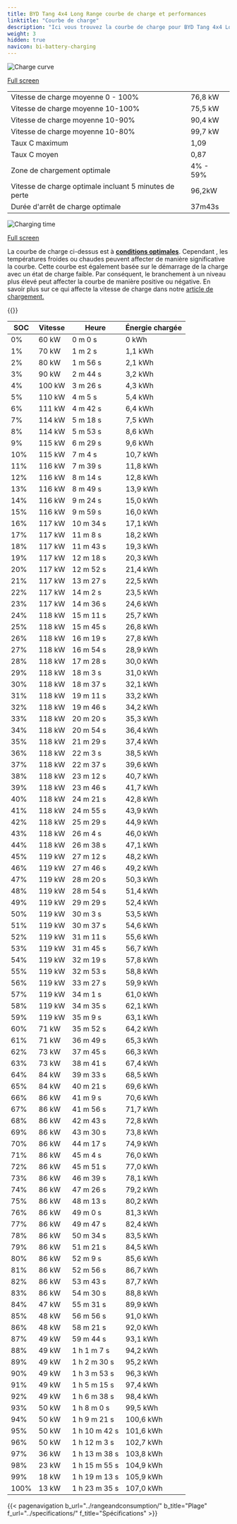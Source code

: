 ```yaml
---
title: BYD Tang 4x4 Long Range courbe de charge et performances
linktitle: "Courbe de charge"
description: "Ici vous trouvez la courbe de charge pour BYD Tang 4x4 Long Range."
weight: 3
hidden: true
navicon: bi-battery-charging
---
```

<!-- markdownlint-disable MD033 -->
<img src="/images/models/byd/tang/tang_4x4_long_range/chargingcurve.svg" alt="Charge curve" class="img-fluid">

[Full screen](/images/models/byd/tang/tang_4x4_long_range/chargingcurve.svg)


<table class="table table-striped border">
<tbody>
<tr>
<td>Vitesse de charge moyenne 0 - 100%</td><td>76,8 kW</td>
</tr>
<tr>
<td>Vitesse de charge moyenne 10-100%</td><td>75,5 kW</td>
</tr>
<tr>
<td>Vitesse de charge moyenne 10-90%</td><td>90,4 kW</td>
</tr>
<tr>
<td>Vitesse de charge moyenne 10-80%</td><td>99,7 kW</td>
</tr>
<tr>
<td>Taux C maximum</td><td>1,09</td>
</tr>
<tr>
<td>Taux C moyen</td><td>0,87</td>
</tr>
<tr>
<td>Zone de chargement optimale</td><td>4% - 59%</td>
</tr>
<tr>
<td>Vitesse de charge optimale incluant 5 minutes de perte</td><td>96,2kW</td>
</tr>
<tr>
<td>Durée d'arrêt de charge optimale</td><td>37m43s</td>
</tr>
</tbody>
</table>
<img src="/images/models/byd/tang/tang_4x4_long_range/chargingtime.svg" alt="Charging time" class="img-fluid">

[Full screen](/images/models/byd/tang/tang_4x4_long_range/chargingtime.svg)


La courbe de charge ci-dessus est à **[conditions optimales](../../../../../technology/battery/charging/#temperature)**. Cependant , les températures froides ou chaudes peuvent affecter de manière significative la courbe. Cette courbe est également basée sur le démarrage de la charge avec un état de charge faible. Par conséquent, le branchement à un niveau plus élevé peut affecter la courbe de manière positive ou négative. En savoir plus sur ce qui affecte la vitesse de charge dans notre [article de chargement.](../../../../../technology/battery/charging/)


{{<evkxdisplayaddarticle />}}
<table class="table table-striped border">
<thead>
<tr><th>SOC</th><th>Vitesse</th><th>Heure</th><th>Énergie chargée</th></tr>
</thead>
<tbody>
<tr>
<td>0%</td><td>60 kW</td><td> 0 m 0 s </td><td>0 kWh </td>
</tr>
<tr>
<td>1%</td><td>70 kW</td><td> 1 m 2 s </td><td>1,1 kWh </td>
</tr>
<tr>
<td>2%</td><td>80 kW</td><td> 1 m 56 s </td><td>2,1 kWh </td>
</tr>
<tr>
<td>3%</td><td>90 kW</td><td> 2 m 44 s </td><td>3,2 kWh </td>
</tr>
<tr>
<td>4%</td><td>100 kW</td><td> 3 m 26 s </td><td>4,3 kWh </td>
</tr>
<tr>
<td>5%</td><td>110 kW</td><td> 4 m 5 s </td><td>5,4 kWh </td>
</tr>
<tr>
<td>6%</td><td>111 kW</td><td> 4 m 42 s </td><td>6,4 kWh </td>
</tr>
<tr>
<td>7%</td><td>114 kW</td><td> 5 m 18 s </td><td>7,5 kWh </td>
</tr>
<tr>
<td>8%</td><td>114 kW</td><td> 5 m 53 s </td><td>8,6 kWh </td>
</tr>
<tr>
<td>9%</td><td>115 kW</td><td> 6 m 29 s </td><td>9,6 kWh </td>
</tr>
<tr>
<td>10%</td><td>115 kW</td><td> 7 m 4 s </td><td>10,7 kWh </td>
</tr>
<tr>
<td>11%</td><td>116 kW</td><td> 7 m 39 s </td><td>11,8 kWh </td>
</tr>
<tr>
<td>12%</td><td>116 kW</td><td> 8 m 14 s </td><td>12,8 kWh </td>
</tr>
<tr>
<td>13%</td><td>116 kW</td><td> 8 m 49 s </td><td>13,9 kWh </td>
</tr>
<tr>
<td>14%</td><td>116 kW</td><td> 9 m 24 s </td><td>15,0 kWh </td>
</tr>
<tr>
<td>15%</td><td>116 kW</td><td> 9 m 59 s </td><td>16,0 kWh </td>
</tr>
<tr>
<td>16%</td><td>117 kW</td><td> 10 m 34 s </td><td>17,1 kWh </td>
</tr>
<tr>
<td>17%</td><td>117 kW</td><td> 11 m 8 s </td><td>18,2 kWh </td>
</tr>
<tr>
<td>18%</td><td>117 kW</td><td> 11 m 43 s </td><td>19,3 kWh </td>
</tr>
<tr>
<td>19%</td><td>117 kW</td><td> 12 m 18 s </td><td>20,3 kWh </td>
</tr>
<tr>
<td>20%</td><td>117 kW</td><td> 12 m 52 s </td><td>21,4 kWh </td>
</tr>
<tr>
<td>21%</td><td>117 kW</td><td> 13 m 27 s </td><td>22,5 kWh </td>
</tr>
<tr>
<td>22%</td><td>117 kW</td><td> 14 m 2 s </td><td>23,5 kWh </td>
</tr>
<tr>
<td>23%</td><td>117 kW</td><td> 14 m 36 s </td><td>24,6 kWh </td>
</tr>
<tr>
<td>24%</td><td>118 kW</td><td> 15 m 11 s </td><td>25,7 kWh </td>
</tr>
<tr>
<td>25%</td><td>118 kW</td><td> 15 m 45 s </td><td>26,8 kWh </td>
</tr>
<tr>
<td>26%</td><td>118 kW</td><td> 16 m 19 s </td><td>27,8 kWh </td>
</tr>
<tr>
<td>27%</td><td>118 kW</td><td> 16 m 54 s </td><td>28,9 kWh </td>
</tr>
<tr>
<td>28%</td><td>118 kW</td><td> 17 m 28 s </td><td>30,0 kWh </td>
</tr>
<tr>
<td>29%</td><td>118 kW</td><td> 18 m 3 s </td><td>31,0 kWh </td>
</tr>
<tr>
<td>30%</td><td>118 kW</td><td> 18 m 37 s </td><td>32,1 kWh </td>
</tr>
<tr>
<td>31%</td><td>118 kW</td><td> 19 m 11 s </td><td>33,2 kWh </td>
</tr>
<tr>
<td>32%</td><td>118 kW</td><td> 19 m 46 s </td><td>34,2 kWh </td>
</tr>
<tr>
<td>33%</td><td>118 kW</td><td> 20 m 20 s </td><td>35,3 kWh </td>
</tr>
<tr>
<td>34%</td><td>118 kW</td><td> 20 m 54 s </td><td>36,4 kWh </td>
</tr>
<tr>
<td>35%</td><td>118 kW</td><td> 21 m 29 s </td><td>37,4 kWh </td>
</tr>
<tr>
<td>36%</td><td>118 kW</td><td> 22 m 3 s </td><td>38,5 kWh </td>
</tr>
<tr>
<td>37%</td><td>118 kW</td><td> 22 m 37 s </td><td>39,6 kWh </td>
</tr>
<tr>
<td>38%</td><td>118 kW</td><td> 23 m 12 s </td><td>40,7 kWh </td>
</tr>
<tr>
<td>39%</td><td>118 kW</td><td> 23 m 46 s </td><td>41,7 kWh </td>
</tr>
<tr>
<td>40%</td><td>118 kW</td><td> 24 m 21 s </td><td>42,8 kWh </td>
</tr>
<tr>
<td>41%</td><td>118 kW</td><td> 24 m 55 s </td><td>43,9 kWh </td>
</tr>
<tr>
<td>42%</td><td>118 kW</td><td> 25 m 29 s </td><td>44,9 kWh </td>
</tr>
<tr>
<td>43%</td><td>118 kW</td><td> 26 m 4 s </td><td>46,0 kWh </td>
</tr>
<tr>
<td>44%</td><td>118 kW</td><td> 26 m 38 s </td><td>47,1 kWh </td>
</tr>
<tr>
<td>45%</td><td>119 kW</td><td> 27 m 12 s </td><td>48,2 kWh </td>
</tr>
<tr>
<td>46%</td><td>119 kW</td><td> 27 m 46 s </td><td>49,2 kWh </td>
</tr>
<tr>
<td>47%</td><td>119 kW</td><td> 28 m 20 s </td><td>50,3 kWh </td>
</tr>
<tr>
<td>48%</td><td>119 kW</td><td> 28 m 54 s </td><td>51,4 kWh </td>
</tr>
<tr>
<td>49%</td><td>119 kW</td><td> 29 m 29 s </td><td>52,4 kWh </td>
</tr>
<tr>
<td>50%</td><td>119 kW</td><td> 30 m 3 s </td><td>53,5 kWh </td>
</tr>
<tr>
<td>51%</td><td>119 kW</td><td> 30 m 37 s </td><td>54,6 kWh </td>
</tr>
<tr>
<td>52%</td><td>119 kW</td><td> 31 m 11 s </td><td>55,6 kWh </td>
</tr>
<tr>
<td>53%</td><td>119 kW</td><td> 31 m 45 s </td><td>56,7 kWh </td>
</tr>
<tr>
<td>54%</td><td>119 kW</td><td> 32 m 19 s </td><td>57,8 kWh </td>
</tr>
<tr>
<td>55%</td><td>119 kW</td><td> 32 m 53 s </td><td>58,8 kWh </td>
</tr>
<tr>
<td>56%</td><td>119 kW</td><td> 33 m 27 s </td><td>59,9 kWh </td>
</tr>
<tr>
<td>57%</td><td>119 kW</td><td> 34 m 1 s </td><td>61,0 kWh </td>
</tr>
<tr>
<td>58%</td><td>119 kW</td><td> 34 m 35 s </td><td>62,1 kWh </td>
</tr>
<tr>
<td>59%</td><td>119 kW</td><td> 35 m 9 s </td><td>63,1 kWh </td>
</tr>
<tr>
<td>60%</td><td>71 kW</td><td> 35 m 52 s </td><td>64,2 kWh </td>
</tr>
<tr>
<td>61%</td><td>71 kW</td><td> 36 m 49 s </td><td>65,3 kWh </td>
</tr>
<tr>
<td>62%</td><td>73 kW</td><td> 37 m 45 s </td><td>66,3 kWh </td>
</tr>
<tr>
<td>63%</td><td>73 kW</td><td> 38 m 41 s </td><td>67,4 kWh </td>
</tr>
<tr>
<td>64%</td><td>84 kW</td><td> 39 m 33 s </td><td>68,5 kWh </td>
</tr>
<tr>
<td>65%</td><td>84 kW</td><td> 40 m 21 s </td><td>69,6 kWh </td>
</tr>
<tr>
<td>66%</td><td>86 kW</td><td> 41 m 9 s </td><td>70,6 kWh </td>
</tr>
<tr>
<td>67%</td><td>86 kW</td><td> 41 m 56 s </td><td>71,7 kWh </td>
</tr>
<tr>
<td>68%</td><td>86 kW</td><td> 42 m 43 s </td><td>72,8 kWh </td>
</tr>
<tr>
<td>69%</td><td>86 kW</td><td> 43 m 30 s </td><td>73,8 kWh </td>
</tr>
<tr>
<td>70%</td><td>86 kW</td><td> 44 m 17 s </td><td>74,9 kWh </td>
</tr>
<tr>
<td>71%</td><td>86 kW</td><td> 45 m 4 s </td><td>76,0 kWh </td>
</tr>
<tr>
<td>72%</td><td>86 kW</td><td> 45 m 51 s </td><td>77,0 kWh </td>
</tr>
<tr>
<td>73%</td><td>86 kW</td><td> 46 m 39 s </td><td>78,1 kWh </td>
</tr>
<tr>
<td>74%</td><td>86 kW</td><td> 47 m 26 s </td><td>79,2 kWh </td>
</tr>
<tr>
<td>75%</td><td>86 kW</td><td> 48 m 13 s </td><td>80,2 kWh </td>
</tr>
<tr>
<td>76%</td><td>86 kW</td><td> 49 m 0 s </td><td>81,3 kWh </td>
</tr>
<tr>
<td>77%</td><td>86 kW</td><td> 49 m 47 s </td><td>82,4 kWh </td>
</tr>
<tr>
<td>78%</td><td>86 kW</td><td> 50 m 34 s </td><td>83,5 kWh </td>
</tr>
<tr>
<td>79%</td><td>86 kW</td><td> 51 m 21 s </td><td>84,5 kWh </td>
</tr>
<tr>
<td>80%</td><td>86 kW</td><td> 52 m 9 s </td><td>85,6 kWh </td>
</tr>
<tr>
<td>81%</td><td>86 kW</td><td> 52 m 56 s </td><td>86,7 kWh </td>
</tr>
<tr>
<td>82%</td><td>86 kW</td><td> 53 m 43 s </td><td>87,7 kWh </td>
</tr>
<tr>
<td>83%</td><td>86 kW</td><td> 54 m 30 s </td><td>88,8 kWh </td>
</tr>
<tr>
<td>84%</td><td>47 kW</td><td> 55 m 31 s </td><td>89,9 kWh </td>
</tr>
<tr>
<td>85%</td><td>48 kW</td><td> 56 m 56 s </td><td>91,0 kWh </td>
</tr>
<tr>
<td>86%</td><td>48 kW</td><td> 58 m 21 s </td><td>92,0 kWh </td>
</tr>
<tr>
<td>87%</td><td>49 kW</td><td> 59 m 44 s </td><td>93,1 kWh </td>
</tr>
<tr>
<td>88%</td><td>49 kW</td><td>1 h 1 m 7 s </td><td>94,2 kWh </td>
</tr>
<tr>
<td>89%</td><td>49 kW</td><td>1 h 2 m 30 s </td><td>95,2 kWh </td>
</tr>
<tr>
<td>90%</td><td>49 kW</td><td>1 h 3 m 53 s </td><td>96,3 kWh </td>
</tr>
<tr>
<td>91%</td><td>49 kW</td><td>1 h 5 m 15 s </td><td>97,4 kWh </td>
</tr>
<tr>
<td>92%</td><td>49 kW</td><td>1 h 6 m 38 s </td><td>98,4 kWh </td>
</tr>
<tr>
<td>93%</td><td>50 kW</td><td>1 h 8 m 0 s </td><td>99,5 kWh </td>
</tr>
<tr>
<td>94%</td><td>50 kW</td><td>1 h 9 m 21 s </td><td>100,6 kWh </td>
</tr>
<tr>
<td>95%</td><td>50 kW</td><td>1 h 10 m 42 s </td><td>101,6 kWh </td>
</tr>
<tr>
<td>96%</td><td>50 kW</td><td>1 h 12 m 3 s </td><td>102,7 kWh </td>
</tr>
<tr>
<td>97%</td><td>36 kW</td><td>1 h 13 m 38 s </td><td>103,8 kWh </td>
</tr>
<tr>
<td>98%</td><td>23 kW</td><td>1 h 15 m 55 s </td><td>104,9 kWh </td>
</tr>
<tr>
<td>99%</td><td>18 kW</td><td>1 h 19 m 13 s </td><td>105,9 kWh </td>
</tr>
<tr>
<td>100%</td><td>13 kW</td><td>1 h 23 m 35 s </td><td>107,0 kWh </td>
</tr>
</tbody>
</table>


{{< pagenavigation b_url="../rangeandconsumption/" b_title="Plage" f_url="../specifications/" f_title="Spécifications" >}}
